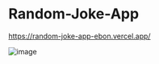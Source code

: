 # Random-Joke-App
https://random-joke-app-ebon.vercel.app/

![image](https://github.com/huseyinaydinn/Random-Joke-App/assets/100160834/e38dcbc9-cc12-4233-b0a9-3f2d51ea3b17)
